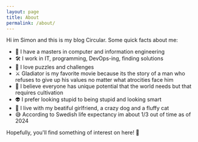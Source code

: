 ```yaml
---
layout: page
title: About
permalink: /about/
---
```


Hi im Simon and this is my blog Circular. Some quick facts about me:

-   📖 I have a masters in computer and information engineering
-   🛠️ I work in IT, programming, DevOps-ing, finding solutions
-   🧩 I love puzzles and challenges
-   ⚔️ Gladiator is my favorite movie because its the story of a man who refuses to give up his values
    no matter what atrocities face him
-   🌱 I believe everyone has unique potential that the world needs but that requires cultivation
-   👽 I prefer looking stupid to being stupid and looking smart
-   🐶 I live with my beatiful girlfriend, a crazy dog and a fluffy cat
-   😅 According to Swedish life expectancy im about 1/3 out of time as of 2024

Hopefully, you'll find something of interest on here! 🙂
